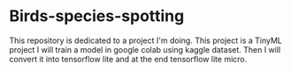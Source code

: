 # Birds-species-spotting
This repository is dedicated to a project I'm doing. This project is a TinyML project I will train a model in google colab using kaggle dataset. Then I will convert it into tensorflow lite and at the end tensorflow lite micro.
